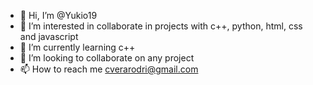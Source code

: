 - 👋 Hi, I’m @Yukio19
- 👀 I’m interested in collaborate in projects with c++, python, html, css and javascript
- 🌱 I’m currently learning c++
- 💞️ I’m looking to collaborate on any project
- 📫 How to reach me cverarodri@gmail.com

<!---
Yukio19/Yukio19 is a ✨ special ✨ repository because its `README.md` (this file) appears on your GitHub profile.
You can click the Preview link to take a look at your changes.
--->
